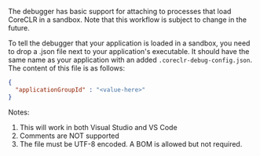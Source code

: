 The debugger has basic support for attaching to processes that load CoreCLR in a sandbox. Note that this workflow is subject to change in the future.

To tell the debugger that your application is loaded in a sandbox, you need to drop a .json file next to your application's executable. It should have the same name as your application with an added `.coreclr-debug-config.json`. The content of this file is as follows:

```json
{
  "applicationGroupId" : "<value-here>" 
} 
```

Notes:
1. This will work in both Visual Studio and VS Code
2. Comments are NOT supported
3. The file must be UTF-8 encoded. A BOM is allowed but not required.